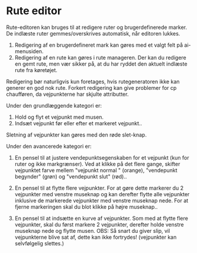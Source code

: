 # Rute editor


Rute-editoren kan bruges til at redigere ruter og brugerdefinerede marker.
De indlæste ruter gemmes/overskrives automatisk, når editoren lukkes.

1) Redigering af en brugerdefineret mark kan gøres med et valgt felt på ai-menusiden.
2) Redigering af en rute kan gøres i rute manageren. 
   Der kan du redigere en gemt rute, men vær sikker på, at du har ryddet den aktuelt indlæste rute fra køretøjet.

Redigering bør naturligvis kun foretages, hvis rutegeneratoren ikke kan generer en god nok rute.
Forkert redigering kan give problemer for cp chaufføren, da vejpunkterne har skjulte attributter.



Under den grundlæggende kategori er:
1) Hold og flyt et vejpunkt med musen.
2) Indsæt vejpunkt før eller efter et markeret vejpunkt..

Sletning af vejpunkter kan gøres med den røde slet-knap.



Under den avancerede kategori er:
1) En pensel til at justere vendepunktsegenskaben for et vejpunkt (kun for ruter og ikke markgrænser).
Ved at klikke på det flere gange, skifter vejpunktet farve mellem  "vejpunkt normal " (orange),  "vendepunkt begynder" (grøn) og  "vendepunkt slut" (rød)..


2) En pensel til at flytte flere vejpunkter.
For at gøre dette markerer du 2 vejpunkter med venstre museknap og kan derefter flytte alle vejpunkter inklusive de markerede vejpunkter med venstre museknap nede.
For at fjerne markeringen skal du blot klikke på højre museknap..


3) En pensel til at indsætte en kurve af vejpunkter.
Som med at flytte flere vejpunkter, skal du først markere 2 vejpunkter, derefter holde venstre museknap nede og flytte musen.
OBS: Så snart du giver slip, vil vejpunkterne blive sat af, dette kan ikke fortrydes! (vejpunkter kan selvfølgelig slettes.)


